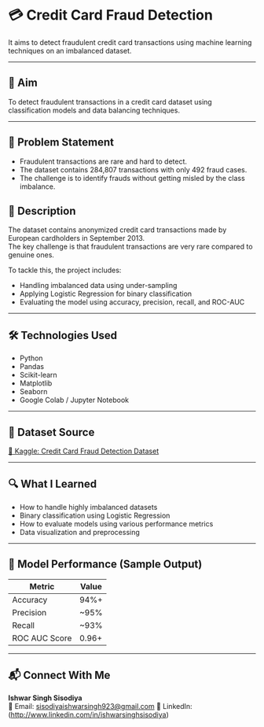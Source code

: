 # 💳 Credit Card Fraud Detection
 
It aims to detect fraudulent credit card transactions using machine learning techniques on an imbalanced dataset.

---

## 🎯 Aim

To detect fraudulent transactions in a credit card dataset using classification models and data balancing techniques.

---
## 🧠 Problem Statement
- Fraudulent transactions are rare and hard to detect.
- The dataset contains 284,807 transactions with only 492 fraud cases.
- The challenge is to identify frauds without getting misled by the class imbalance.


## 📄 Description

The dataset contains anonymized credit card transactions made by European cardholders in September 2013.  
The key challenge is that fraudulent transactions are very rare compared to genuine ones.

To tackle this, the project includes:
- Handling imbalanced data using under-sampling
- Applying Logistic Regression for binary classification
- Evaluating the model using accuracy, precision, recall, and ROC-AUC

---

## 🛠️ Technologies Used

- Python
- Pandas
- Scikit-learn
- Matplotlib
- Seaborn
- Google Colab / Jupyter Notebook

---

## 📁 Dataset Source

[🔗 Kaggle: Credit Card Fraud Detection Dataset](https://www.kaggle.com/datasets/mlg-ulb/creditcardfraud)

---

## 🔍 What I Learned

- How to handle highly imbalanced datasets
- Binary classification using Logistic Regression
- How to evaluate models using various performance metrics
- Data visualization and preprocessing

---

## 🧠 Model Performance (Sample Output)

| Metric        | Value     |
|---------------|-----------|
| Accuracy      | 94%+      |
| Precision     | ~95%      |
| Recall        | ~93%      |
| ROC AUC Score | 0.96+     |

---

## 📬 Connect With Me
**Ishwar Singh Sisodiya**  
📧 Email: sisodiyaishwarsingh923@gmail.com
🔗 LinkedIn: (http://www.linkedin.com/in/ishwarsinghsisodiya)


